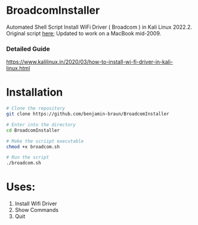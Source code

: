 # BroadcomInstaller
Automated Shell Script Install WiFi Driver ( Broadcom ) in Kali Linux 2022.2. Original script <a href="https://github.com/jaykali/BroadcomInstaller2022/tree/main">here</a>; Updated to work on a MacBook mid-2009.

### Detailed Guide
https://www.kalilinux.in/2020/03/how-to-install-wi-fi-driver-in-kali-linux.html

# Installation

```bash
# Clone the repository 
git clone https://github.com/benjamin-braun/BroadcomInstaller

# Enter into the directory
cd BroadcomInstaller

# Make the scriipt executable
chmod +x broadcom.sh

# Run the script
./broadcom.sh
```
# Uses:
1) Install Wifi Driver
2) Show Commands
3) Quit
